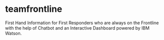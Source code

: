 # teamfrontline
First Hand Information for First Responders who are always on the Frontline with the help of Chatbot and an Interactive Dashboard powered by IBM Watson.
